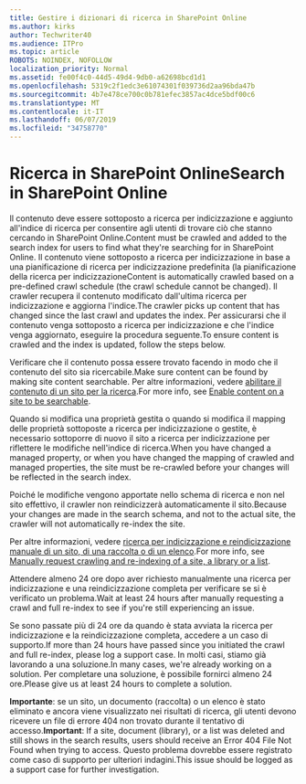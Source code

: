 ```yaml
---
title: Gestire i dizionari di ricerca in SharePoint Online
ms.author: kirks
author: Techwriter40
ms.audience: ITPro
ms.topic: article
ROBOTS: NOINDEX, NOFOLLOW
localization_priority: Normal
ms.assetid: fe00f4c0-44d5-49d4-9db0-a62698bcd1d1
ms.openlocfilehash: 5319c2f1edc3e61074301f039736d2aa96bda47b
ms.sourcegitcommit: 4b7e478ce700c0b781efec3857ac4dce5bdf00c6
ms.translationtype: MT
ms.contentlocale: it-IT
ms.lasthandoff: 06/07/2019
ms.locfileid: "34758770"
---
```

# <a name="search-in-sharepoint-online"></a><span data-ttu-id="087ea-102">Ricerca in SharePoint Online</span><span class="sxs-lookup"><span data-stu-id="087ea-102">Search in SharePoint Online</span></span>

<span data-ttu-id="087ea-103">Il contenuto deve essere sottoposto a ricerca per indicizzazione e aggiunto all'indice di ricerca per consentire agli utenti di trovare ciò che stanno cercando in SharePoint Online.</span><span class="sxs-lookup"><span data-stu-id="087ea-103">Content must be crawled and added to the search index for users to find what they're searching for in SharePoint Online.</span></span> <span data-ttu-id="087ea-104">Il contenuto viene sottoposto a ricerca per indicizzazione in base a una pianificazione di ricerca per indicizzazione predefinita (la pianificazione della ricerca per indicizzazione</span><span class="sxs-lookup"><span data-stu-id="087ea-104">Content is automatically crawled based on a pre-defined crawl schedule (the crawl schedule cannot be changed).</span></span> <span data-ttu-id="087ea-105">Il crawler recupera il contenuto modificato dall'ultima ricerca per indicizzazione e aggiorna l'indice.</span><span class="sxs-lookup"><span data-stu-id="087ea-105">The crawler picks up content that has changed since the last crawl and updates the index.</span></span> <span data-ttu-id="087ea-106">Per assicurarsi che il contenuto venga sottoposto a ricerca per indicizzazione e che l'indice venga aggiornato, eseguire la procedura seguente.</span><span class="sxs-lookup"><span data-stu-id="087ea-106">To ensure content is crawled and the index is updated, follow the steps below.</span></span>

<span data-ttu-id="087ea-107">Verificare che il contenuto possa essere trovato facendo in modo che il contenuto del sito sia ricercabile.</span><span class="sxs-lookup"><span data-stu-id="087ea-107">Make sure content can be found by making site content searchable.</span></span> <span data-ttu-id="087ea-108">Per altre informazioni, vedere [abilitare il contenuto di un sito per la ricerca](https://docs.microsoft.com/sharepoint/make-site-content-searchable).</span><span class="sxs-lookup"><span data-stu-id="087ea-108">For more info, see [Enable content on a site to be searchable](https://docs.microsoft.com/sharepoint/make-site-content-searchable).</span></span>

<span data-ttu-id="087ea-109">Quando si modifica una proprietà gestita o quando si modifica il mapping delle proprietà sottoposte a ricerca per indicizzazione o gestite, è necessario sottoporre di nuovo il sito a ricerca per indicizzazione per riflettere le modifiche nell'indice di ricerca.</span><span class="sxs-lookup"><span data-stu-id="087ea-109">When you have changed a managed property, or when you have changed the mapping of crawled and managed properties, the site must be re-crawled before your changes will be reflected in the search index.</span></span> 

<span data-ttu-id="087ea-110">Poiché le modifiche vengono apportate nello schema di ricerca e non nel sito effettivo, il crawler non reindicizzerà automaticamente il sito.</span><span class="sxs-lookup"><span data-stu-id="087ea-110">Because your changes are made in the search schema, and not to the actual site, the crawler will not automatically re-index the site.</span></span> 

<span data-ttu-id="087ea-111">Per altre informazioni, vedere [ricerca per indicizzazione e reindicizzazione manuale di un sito, di una raccolta o di un elenco](https://docs.microsoft.com/sharepoint/crawl-site-conten).</span><span class="sxs-lookup"><span data-stu-id="087ea-111">For more info, see [Manually request crawling and re-indexing of a site, a library or a list](https://docs.microsoft.com/sharepoint/crawl-site-conten).</span></span>

 <span data-ttu-id="087ea-112">Attendere almeno 24 ore dopo aver richiesto manualmente una ricerca per indicizzazione e una reindicizzazione completa per verificare se si è verificato un problema.</span><span class="sxs-lookup"><span data-stu-id="087ea-112">Wait at least 24 hours after manually requesting a crawl and full re-index to see if you're still experiencing an issue.</span></span> 

<span data-ttu-id="087ea-113">Se sono passate più di 24 ore da quando è stata avviata la ricerca per indicizzazione e la reindicizzazione completa, accedere a un caso di supporto.</span><span class="sxs-lookup"><span data-stu-id="087ea-113">If more than 24 hours have passed since you initiated the crawl and full re-index, please log a support case.</span></span> <span data-ttu-id="087ea-114">In molti casi, stiamo già lavorando a una soluzione.</span><span class="sxs-lookup"><span data-stu-id="087ea-114">In many cases, we're already working on a solution.</span></span> <span data-ttu-id="087ea-115">Per completare una soluzione, è possibile fornirci almeno 24 ore.</span><span class="sxs-lookup"><span data-stu-id="087ea-115">Please give us at least 24 hours to complete a solution.</span></span>

<span data-ttu-id="087ea-116">**Importante**: se un sito, un documento (raccolta) o un elenco è stato eliminato e ancora viene visualizzato nei risultati di ricerca, gli utenti devono ricevere un file di errore 404 non trovato durante il tentativo di accesso.</span><span class="sxs-lookup"><span data-stu-id="087ea-116">**Important**: If a site, document (library), or a list was deleted and still shows in the search results, users should receive an Error 404 File Not Found when trying to access.</span></span> <span data-ttu-id="087ea-117">Questo problema dovrebbe essere registrato come caso di supporto per ulteriori indagini.</span><span class="sxs-lookup"><span data-stu-id="087ea-117">This issue should be logged as a support case for further investigation.</span></span> 



